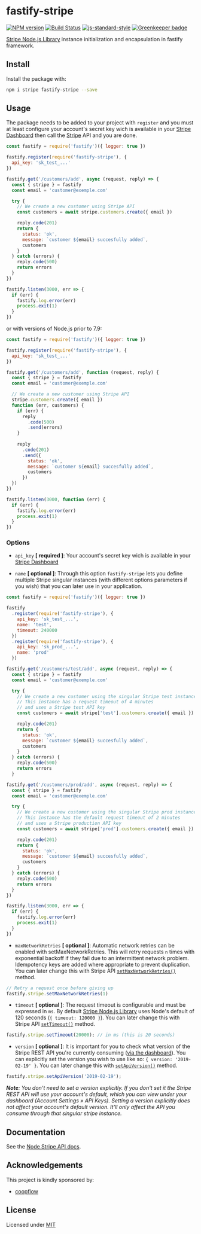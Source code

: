 # fastify-stripe

[![NPM version](https://img.shields.io/npm/v/fastify-stripe.svg?style=flat)](https://www.npmjs.com/package/fastify-stripe)
[![Build Status](https://travis-ci.com/coopflow/fastify-stripe.svg?branch=master)](https://travis-ci.com/coopflow/fastify-stripe)
[![js-standard-style](https://img.shields.io/badge/code%20style-standard-brightgreen.svg?style=flat)](http://standardjs.com/) [![Greenkeeper badge](https://badges.greenkeeper.io/coopflow/fastify-stripe.svg)](https://greenkeeper.io/)

[Stripe Node.js Library](https://github.com/stripe/stripe-node) instance initialization and encapsulation in fastify framework.

## Install

Install the package with:
```sh
npm i stripe fastify-stripe --save
```


## Usage

The package needs to be added to your project with `register` and you must at least configure your account's secret key wich is available in your [Stripe Dashboard](https://dashboard.stripe.com/account/apikeys) then call the [Stripe](https://github.com/stripe/stripe-node) API and you are done.
```js
const fastify = require('fastify')({ logger: true })

fastify.register(require('fastify-stripe'), {
  api_key: 'sk_test_...'
})

fastify.get('/customers/add', async (request, reply) => {
  const { stripe } = fastify
  const email = 'customer@exemple.com'

  try {
    // We create a new customer using Stripe API
    const customers = await stripe.customers.create({ email })

    reply.code(201)
    return {
      status: 'ok',
      message: `customer ${email} succesfully added`,
      customers
    }
  } catch (errors) {
    reply.code(500)
    return errors
  }
})

fastify.listen(3000, err => {
  if (err) {
    fastify.log.error(err)
    process.exit(1)
  }
})
```

or with versions of Node.js prior to 7.9:
```js
const fastify = require('fastify')({ logger: true })

fastify.register(require('fastify-stripe'), {
  api_key: 'sk_test_...'
})

fastify.get('/customers/add', function (request, reply) {
  const { stripe } = fastify
  const email = 'customer@exemple.com'

  // We create a new customer using Stripe API
  stripe.customers.create({ email })
  function (err, customers) {
    if (err) {
      reply
        .code(500)
        .send(errors)
    }
    
    reply
      .code(201)
      .send({
        status: 'ok',
        message: `customer ${email} succesfully added`,
        customers
      })
  })
})

fastify.listen(3000, function (err) {
  if (err) {
    fastify.log.error(err)
    process.exit(1)
  }
})
```


### Options

* `api_key` **[ required ]**: Your account's secret key wich is available in your [Stripe Dashboard](https://dashboard.stripe.com/account/apikeys)


* `name` **[ optional ]**: Through this option `fastify-stripe` lets you define multiple Stripe singular instances (with different options parameters if you wish) that you can later use in your application.
```js
const fastify = require('fastify')({ logger: true })

fastify
  .register(require('fastify-stripe'), {
    api_key: 'sk_test_...',
    name: 'test',
    timeout: 240000
  })
  .register(require('fastify-stripe'), {
    api_key: 'sk_prod_...',
    name: 'prod'
  })

fastify.get('/customers/test/add', async (request, reply) => {
  const { stripe } = fastify
  const email = 'customer@exemple.com'

  try {
    // We create a new customer using the singular Stripe test instance
    // This instance has a request timeout of 4 minutes
    // and uses a Stripe test API key
    const customers = await stripe['test'].customers.create({ email })

    reply.code(201)
    return {
      status: 'ok',
      message: `customer ${email} succesfully added`,
      customers
    }
  } catch (errors) {
    reply.code(500)
    return errors
  }

fastify.get('/customers/prod/add', async (request, reply) => {
  const { stripe } = fastify
  const email = 'customer@exemple.com'

  try {
    // We create a new customer using the singular Stripe prod instance
    // This instance has the default request timeout of 2 minutes
    // and uses a Stripe production API key
    const customers = await stripe['prod'].customers.create({ email })

    reply.code(201)
    return {
      status: 'ok',
      message: `customer ${email} succesfully added`,
      customers
    }
  } catch (errors) {
    reply.code(500)
    return errors
  }
})

fastify.listen(3000, err => {
  if (err) {
    fastify.log.error(err)
    process.exit(1)
  }
})
```

* `maxNetworkRetries` **[ optional ]**: Automatic network retries can be enabled with setMaxNetworkRetries. This will retry requests `n` times with exponential backoff if they fail due to an intermittent network problem. Idempotency keys are added where appropriate to prevent duplication. You can later change this with Stripe API [`setMaxNetworkRetries()`](https://github.com/stripe/stripe-node#network-retries) method.
```js
// Retry a request once before giving up
fastify.stripe.setMaxNetworkRetries(1)
```

* `timeout` **[ optional ]**: The request timeout is configurable and must be expressed in `ms`. By default [Stripe Node.js Library](https://github.com/stripe/stripe-node) uses Node's default of 120 seconds (`{ timeout: 120000 }`). You can later change this with Stripe API [`setTimeout()`](https://github.com/stripe/stripe-node#configuring-timeout) method.
```js
fastify.stripe.setTimeout(20000); // in ms (this is 20 seconds)
```

* `version` **[ optional ]**: It is important for you to check what version of the Stripe REST API you're currently consuming ([via the dashboard](https://manage.stripe.com/account/apikeys)). You can explicitly set the version you wish to use like so: `{ version: '2019-02-19' }`. You can later change this with [`setApiVersion()`](https://github.com/stripe/stripe-node/wiki/REST-API-Version) method.
```js
fastify.stripe.setApiVersion('2019-02-19'); 
```
*__Note__: You don't need to set a version explicitly. If you don't set it the Stripe REST API will use your account's default, which you can view under your dashboard (Account Settings » API Keys). Setting a version explicitly does not affect your account's default version. It'll only affect the API you consume through that singular stripe instance.*

## Documentation

See the [Node Stripe API docs](https://stripe.com/docs/api/node#intro).

## Acknowledgements

This project is kindly sponsored by:
* [coopflow](https://www.coopflow.com)


## License

Licensed under [MIT](https://github.com/coopflow/fastify-stripe/blob/master/LICENSE)
